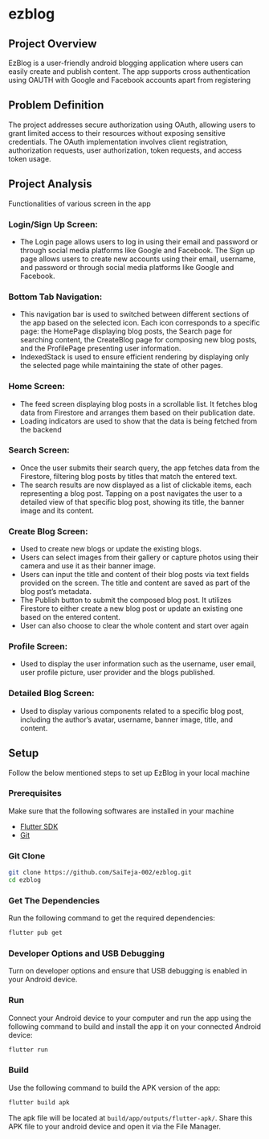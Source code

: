 # ezblog

## Project Overview

EzBlog is a user-friendly android blogging application where users can easily create and publish content. The app supports cross authentication using OAUTH with Google and Facebook accounts apart from registering

## Problem Definition

The project addresses secure authorization using OAuth, allowing users to grant limited access to their resources without exposing sensitive credentials. The OAuth implementation involves client registration, authorization requests, user authorization, token requests, and access token usage.

## Project Analysis
Functionalities of various screen in the app

### Login/Sign Up Screen:
- The Login page allows users to log in using their email and password or through social media platforms like Google and Facebook. The Sign up page allows users to create new accounts using their email,  username, and password or through social media platforms like Google and Facebook.

### Bottom Tab Navigation:
- This navigation bar is used to switched between different sections of the app based on the selected icon. Each icon corresponds to a specific page: the HomePage displaying blog posts, the Search page for searching content, the CreateBlog page for composing new blog posts, and the ProfilePage presenting user information.
- IndexedStack is used to ensure efficient rendering by displaying only the selected
page while maintaining the state of other pages.

### Home Screen:
- The feed screen displaying blog posts in a scrollable list. It fetches blog data from Firestore and arranges them based on their publication date.
- Loading indicators are used to show that the data is being fetched from the backend

### Search Screen:
- Once the user submits their search query, the app fetches data from the Firestore, filtering blog posts by titles that match the entered text.
- The search results are now displayed as a list of clickable items, each representing a blog post. Tapping on a post navigates the user to a detailed view of that specific blog post, showing its title, the banner image and its content.

### Create Blog Screen:
- Used to create new blogs or update the existing blogs.
- Users can select images from their gallery or capture photos using their camera and use it as their banner image.
- Users can input the title and content of their blog posts via text fields provided on the screen. The title and content are saved as part of the blog post’s metadata.
- The Publish button to submit the composed blog post. It utilizes Firestore to either create a new blog post or update an existing one based on the entered content.
- User can also choose to clear the whole content and start over again

### Profile Screen:
- Used to display the user information such as the username, user email, user profile picture, user provider and the blogs published.

### Detailed Blog Screen:
- Used to display various components related to a specific blog post, including the author’s avatar, username, banner image, title, and content.

## Setup

Follow the below mentioned steps to set up EzBlog in your local machine

### Prerequisites

Make sure that the following softwares are installed in your machine

- [Flutter SDK](https://flutter.dev/docs/get-started/install)
- [Git](https://git-scm.com/book/en/v2/Getting-Started-Installing-Git)

### Git Clone

```bash
git clone https://github.com/SaiTeja-002/ezblog.git
cd ezblog
```

### Get The Dependencies

Run the following command to get the required dependencies:

```bash
flutter pub get
```

### Developer Options and USB Debugging

Turn on developer options and ensure that USB debugging is enabled in your Android device.

### Run

Connect your Android device to your computer and run the app using the following command to build and install the app it on your connected Android device:

```bash
flutter run
```

### Build 

Use the following command to build the APK version of the app:

```bash
flutter build apk
```

The apk file will be located at `build/app/outputs/flutter-apk/`. Share this APK file to your android device and open it via the File Manager.
